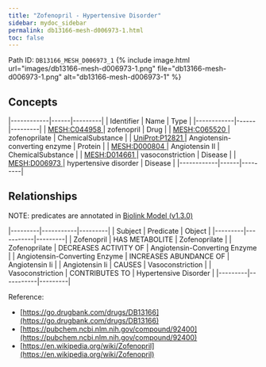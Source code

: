 ```yaml
---
title: "Zofenopril - Hypertensive Disorder"
sidebar: mydoc_sidebar
permalink: db13166-mesh-d006973-1.html
toc: false 
---
```



Path ID: `DB13166_MESH_D006973_1`
{% include image.html url="images/db13166-mesh-d006973-1.png" file="db13166-mesh-d006973-1.png" alt="db13166-mesh-d006973-1" %}

## Concepts

|------------|------|---------|
| Identifier | Name | Type    |
|------------|------|---------|
| <a href="https://identifiers.org/MESH:C044958">MESH:C044958 </a> | zofenopril | Drug |
| <a href="https://identifiers.org/MESH:C065520">MESH:C065520 </a> | zofenoprilate | ChemicalSubstance |
| <a href="https://identifiers.org/UniProt:P12821">UniProt:P12821 </a> | Angiotensin-converting enzyme | Protein |
| <a href="https://identifiers.org/MESH:D000804">MESH:D000804 </a> | Angiotensin II | ChemicalSubstance |
| <a href="https://identifiers.org/MESH:D014661">MESH:D014661 </a> | vasoconstriction | Disease |
| <a href="https://identifiers.org/MESH:D006973">MESH:D006973 </a> | hypertensive disorder | Disease |
|------------|------|---------|

## Relationships


NOTE: predicates are annotated in <a href="https://github.com/biolink/biolink-model/releases/tag/v1.3.0">Biolink Model (v1.3.0)</a>

|---------|-----------|---------|
| Subject | Predicate | Object  |
|---------|-----------|---------|
| Zofenopril | HAS METABOLITE | Zofenoprilate |
| Zofenoprilate | DECREASES ACTIVITY OF | Angiotensin-Converting Enzyme |
| Angiotensin-Converting Enzyme | INCREASES ABUNDANCE OF | Angiotensin Ii |
| Angiotensin Ii | CAUSES | Vasoconstriction |
| Vasoconstriction | CONTRIBUTES TO | Hypertensive Disorder |
|---------|-----------|---------|

Reference: 
  - [https://go.drugbank.com/drugs/DB13166](https://go.drugbank.com/drugs/DB13166)
  - [https://pubchem.ncbi.nlm.nih.gov/compound/92400](https://pubchem.ncbi.nlm.nih.gov/compound/92400)
  - [https://en.wikipedia.org/wiki/Zofenopril](https://en.wikipedia.org/wiki/Zofenopril)
